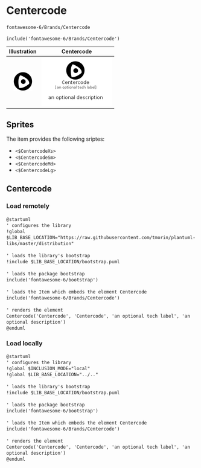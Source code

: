 # Centercode


```text
fontawesome-6/Brands/Centercode
```

```text
include('fontawesome-6/Brands/Centercode')
```



| Illustration | Centercode |
| :---: | :---: |
| ![illustration for Illustration](../../fontawesome-6/Brands/Centercode.png) | ![illustration for Centercode](../../fontawesome-6/Brands/Centercode.Local.png) |



## Sprites
The item provides the following sriptes:

- `<$CentercodeXs>`
- `<$CentercodeSm>`
- `<$CentercodeMd>`
- `<$CentercodeLg>`





## Centercode

### Load remotely
```plantuml
@startuml
' configures the library
!global $LIB_BASE_LOCATION="https://raw.githubusercontent.com/tmorin/plantuml-libs/master/distribution"

' loads the library's bootstrap
!include $LIB_BASE_LOCATION/bootstrap.puml

' loads the package bootstrap
include('fontawesome-6/bootstrap')

' loads the Item which embeds the element Centercode
include('fontawesome-6/Brands/Centercode')

' renders the element
Centercode('Centercode', 'Centercode', 'an optional tech label', 'an optional description')
@enduml
```

### Load locally
```plantuml
@startuml
' configures the library
!global $INCLUSION_MODE="local"
!global $LIB_BASE_LOCATION="../.."

' loads the library's bootstrap
!include $LIB_BASE_LOCATION/bootstrap.puml

' loads the package bootstrap
include('fontawesome-6/bootstrap')

' loads the Item which embeds the element Centercode
include('fontawesome-6/Brands/Centercode')

' renders the element
Centercode('Centercode', 'Centercode', 'an optional tech label', 'an optional description')
@enduml
```

